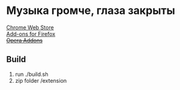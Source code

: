 # Музыка громче, глаза закрыты
[Chrome Web Store](https://chrome.google.com/webstore/detail/plclpmphdjmdgmdpfkcmdkmohgpfecip)  
[Add-ons for Firefox](https://addons.mozilla.org/ru/firefox/addon/vkaudiopad/)  
[~~Opera Addons~~](https://addons.opera.com/ru/extensions/details/vk-audiopad/)  

## Build
1. run ./build.sh
2. zip folder /extension
